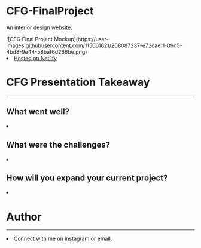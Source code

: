 # CFG-FinalProject
 <p>An interior design website.</p>
![CFG Final Project Mockup](https://user-images.githubusercontent.com/115661621/208087237-e72cae11-09d5-4bd8-9e44-58baf6d266be.png)

 <br>
 <li><a href="https://cassandrahaglund-finalproject.netlify.app/index.html">Hosted on Netlify</a></li>
    
 <h1>CFG Presentation Takeaway</h1>
 <hr>
 <h2>What went well?</h2>
 <li></li>
 <h2>What were the challenges?</h2>
 <li></li>
 <h2>How will you expand your current project?</h2>
 <li></li>

 <h1>Author</h1>
 <hr>
 <li>Connect with me on <a href="https://www.instagram.com/codeswithcass/">instagram</a> or <a href="mailto:codeswithcass@gmail.com">email</a>.</li>
